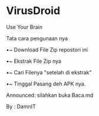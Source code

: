 # VirusDroid
Use Your Brain

Tata cara pengunaan nya


•~ Download File Zip repostori ini

•~ Ekstrak File Zip nya 

•~ Cari Filenya "setelah di ekstrak"

•~ Tinggal Pasang deh APK nya.

Announced: silahkan buka Baca.md

By : DamnIT
